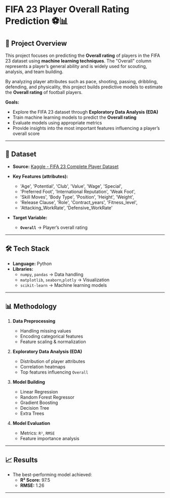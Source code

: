 # FIFA 23 Player Overall Rating Prediction ⚽️📊

## 📌 Project Overview
This project focuses on predicting the **Overall rating** of players in the FIFA 23 dataset using **machine learning techniques**. The "Overall" column represents a player’s general ability and is widely used for scouting, analysis, and team building.  

By analyzing player attributes such as pace, shooting, passing, dribbling, defending, and physicality, this project builds predictive models to estimate the **Overall rating** of football players.  

**Goals:**  
- Explore the FIFA 23 dataset through **Exploratory Data Analysis (EDA)**  
- Train machine learning models to predict the **Overall rating**  
- Evaluate models using appropriate metrics  
- Provide insights into the most important features influencing a player’s overall score  

---

## 📂 Dataset
- **Source:** [Kaggle - FIFA 23 Complete Player Dataset](https://www.kaggle.com/datasets/bryanb/fifa-player-stats-database)  
- **Key Features (attributes):**  
  - 'Age', 'Potential', 'Club', 'Value', 'Wage', 'Special',
  -  'Preferred Foot', 'International Reputation', 'Weak Foot',
  -  'Skill Moves', 'Body Type', 'Position', 'Height', 'Weight',
  -  'Release Clause', 'Role', 'Contract_years', 'Fitness_level',
  -  'Attacking_WorkRate', 'Defensive_WorkRate'  
  
- **Target Variable:**  
  - **`Overall`** → Player’s overall rating  

---

## 🛠️ Tech Stack
- **Language:** Python 
- **Libraries:**  
  - `numpy`, `pandas` → Data handling  
  - `matplotlib`, `seaborn`,`plotly` → Visualization  
  - `scikit-learn` → Machine learning models  
---

## 📊 Methodology
1. **Data Preprocessing**  
   - Handling missing values  
   - Encoding categorical features  
   - Feature scaling & normalization  

2. **Exploratory Data Analysis (EDA)**  
   - Distribution of player attributes  
   - Correlation heatmaps  
   - Top features influencing `Overall`  

3. **Model Building**  
   - Linear Regression  
   - Random Forest Regressor  
   - Gradient Boosting
   - Decision Tree
   - Extra Trees

4. **Model Evaluation**  
   - Metrics: `R²`, `RMSE`  
   - Feature importance analysis  

---

## 📈 Results
- The best-performing model achieved:  
  - **R² Score:** 97.5  
  - **RMSE:** 1.26  

---
